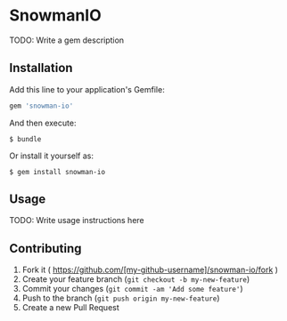 # SnowmanIO

TODO: Write a gem description

## Installation

Add this line to your application's Gemfile:

```ruby
gem 'snowman-io'
```

And then execute:

    $ bundle

Or install it yourself as:

    $ gem install snowman-io

## Usage

TODO: Write usage instructions here

## Contributing

1. Fork it ( https://github.com/[my-github-username]/snowman-io/fork )
2. Create your feature branch (`git checkout -b my-new-feature`)
3. Commit your changes (`git commit -am 'Add some feature'`)
4. Push to the branch (`git push origin my-new-feature`)
5. Create a new Pull Request
